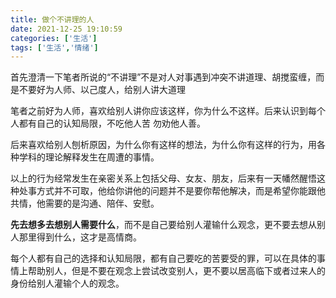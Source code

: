 ```yaml
---
title: 做个不讲理的人
date: 2021-12-25 19:10:59
categories: ['生活']
tags: ['生活','情绪']
---
```


首先澄清一下笔者所说的“不讲理”不是对人对事遇到冲突不讲道理、胡搅蛮缠，而是不要好为人师、以己度人，给别人讲大道理

笔者之前好为人师，喜欢给别人讲你应该这样，你为什么不这样。后来认识到每个人都有自己的认知局限，不吃他人苦 勿劝他人善。

后来喜欢给别人刨析原因，为什么你有这样的想法，为什么你有这样的行为，用各种学科的理论解释发生在周遭的事情。

以上的行为经常发生在亲密关系上包括父母、女友、朋友，后来有一天幡然醒悟这种处事方式并不可取，他给你讲他的问题并不是要你帮他解决，而是希望你能跟他共情，他需要的是沟通、陪伴、安慰。

**先去想多去想别人需要什么**，而不是自己要给别人灌输什么观念，更不要去想从别人那里得到什么，这才是高情商。

每个人都有自己的选择和认知局限，都有自己要吃的苦要受的罪，可以在具体的事情上帮助别人，但是不要在观念上尝试改变别人，更不要以居高临下或者过来人的身份给别人灌输个人的观念。

